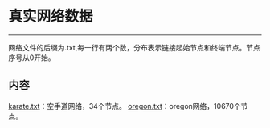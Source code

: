 # 真实网络数据
---------
网络文件的后缀为.txt,每一行有两个数，分布表示链接起始节点和终端节点。节点序号从0开始。

## 内容
[karate.txt](karate.txt)：空手道网络，34个节点。
[oregon.txt](oregon.txt)：oregon网络，10670个节点。